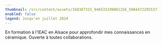 ```yaml
---
thumbnail: /src/content/assets/348387315_946533199801156_5884472295537106072_n.jpg
enabled: false
legend: Jusqu'en juillet 2024
---
```


En formation à l'IEAC en Alsace pour approfondir mes connaissances en céramique. Ouverte à toutes collaborations.

